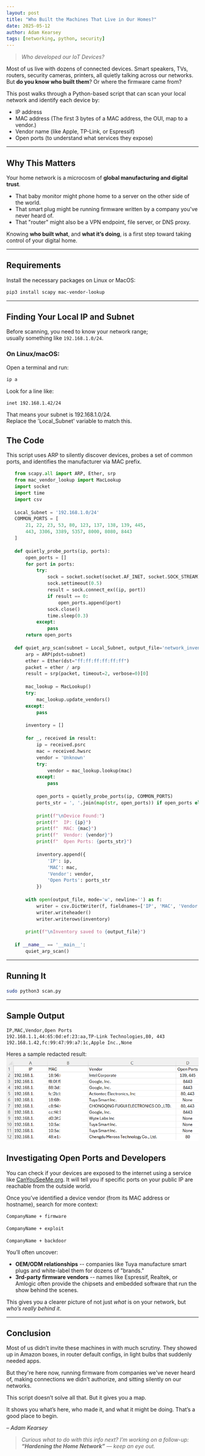 ```yaml
---
layout: post
title: "Who Built the Machines That Live in Our Homes?"
date: 2025-05-12
author: Adam Kearsey
tags: [networking, python, security]
---
```


> *Who developed our IoT Devices?*

Most of us live with dozens of connected devices. Smart speakers, TVs, routers, security cameras, printers, all quietly talking across our networks. But **do you know who built them**? Or where the firmware came from?

This post walks through a Python-based script that can scan your local network and identify each device by:
- IP address
- MAC address (The first 3 bytes of a MAC address, the OUI, map to a vendor.)
- Vendor name (like Apple, TP-Link, or Espressif)
- Open ports (to understand what services they expose)

---
##  Why This Matters

Your home network is a microcosm of **global manufacturing and digital trust**.

- That baby monitor might phone home to a server on the other side of the world.
- That smart plug might be running firmware written by a company you've never heard of.
- That "router" might also be a VPN endpoint, file server, or DNS proxy.

Knowing **who built what**, and **what it’s doing**, is a first step toward taking control of your digital home.


---

## Requirements

Install the necessary packages on Linux or MacOS:

```bash
pip3 install scapy mac-vendor-lookup
```
---

## Finding Your Local IP and Subnet

Before scanning, you need to know your network range;  
usually something like `192.168.1.0/24`.

### On Linux/macOS:
Open a terminal and run:

 ```bash 
 ip a
 ```


Look for a line like:

```bash
inet 192.168.1.42/24
```
That means your subnet is 192.168.1.0/24.   
Replace the 'Local_Subnet' variable to match this.


## The Code
This script uses ARP to silently discover devices, probes a set of common ports, and identifies the manufacturer via MAC prefix.

 ```python
    from scapy.all import ARP, Ether, srp
    from mac_vendor_lookup import MacLookup
    import socket
    import time
    import csv

    Local_Subnet = '192.168.1.0/24'
    COMMON_PORTS = [
        21, 22, 23, 53, 80, 123, 137, 138, 139, 445,
        443, 3306, 3389, 5357, 8000, 8080, 8443
    ]
    
    def quietly_probe_ports(ip, ports):
        open_ports = []
        for port in ports:
            try:
                sock = socket.socket(socket.AF_INET, socket.SOCK_STREAM)
                sock.settimeout(0.5)
                result = sock.connect_ex((ip, port))
                if result == 0:
                    open_ports.append(port)
                sock.close()
                time.sleep(0.3)
            except:
                pass
        return open_ports

    def quiet_arp_scan(subnet = Local_Subnet, output_file='network_inventory.csv'):
        arp = ARP(pdst=subnet)
        ether = Ether(dst="ff:ff:ff:ff:ff:ff")
        packet = ether / arp
        result = srp(packet, timeout=2, verbose=0)[0]

        mac_lookup = MacLookup()
        try:
            mac_lookup.update_vendors()
        except:
            pass

        inventory = []

        for _, received in result:
            ip = received.psrc
            mac = received.hwsrc
            vendor = 'Unknown'
            try:
                vendor = mac_lookup.lookup(mac)
            except:
                pass

            open_ports = quietly_probe_ports(ip, COMMON_PORTS)
            ports_str = ', '.join(map(str, open_ports)) if open_ports else 'None'

            print(f"\nDevice Found:")
            print(f"  IP: {ip}")
            print(f"  MAC: {mac}")
            print(f"  Vendor: {vendor}")
            print(f"  Open Ports: {ports_str}")

            inventory.append({
                'IP': ip,
                'MAC': mac,
                'Vendor': vendor,
                'Open Ports': ports_str
            })

        with open(output_file, mode='w', newline='') as f:
            writer = csv.DictWriter(f, fieldnames=['IP', 'MAC', 'Vendor', 'Open Ports'])
            writer.writeheader()
            writer.writerows(inventory)

        print(f"\nInventory saved to {output_file}")

    if __name__ == '__main__':
        quiet_arp_scan()

```
---

## Running It

```bash
sudo python3 scan.py
```

---

## Sample Output

```csv
IP,MAC,Vendor,Open Ports
192.168.1.1,44:65:0d:ef:23:aa,TP-Link Technologies,80, 443
192.168.1.42,fc:99:47:99:a7:1c,Apple Inc.,None
```
Heres a sample redacted result:
![Network Inventory Screenshot](/assets/img/Network_Inventory.png)

## Investigating Open Ports and Developers


You can check if your devices are exposed to the internet using a service like [CanYouSeeMe.org](https://canyouseeme.org). It will tell you if specific ports on your public IP are reachable from the outside world.

Once you’ve identified a device vendor (from its MAC address or hostname), search for more context:
    
    CompanyName + firmware

    CompanyName + exploit

    CompanyName + backdoor
    

You’ll often uncover:

- **OEM/ODM relationships** -- companies like Tuya manufacture smart plugs and white-label them for dozens of "brands."
- **3rd-party firmware vendors** -- names like Espressif, Realtek, or Amlogic often provide the chipsets and embedded software that run the show behind the scenes.

This gives you a clearer picture of not just *what* is on your network, but *who’s really behind it*.

---
## Conclusion

Most of us didn’t invite these machines in with much scrutiny. They showed up in Amazon boxes, in router default configs, in light bulbs that suddenly needed apps.

But they're here now, running firmware from companies we've never heard of, making connections we didn't authorize, and sitting silently on our networks.

This script doesn’t solve all that. But it gives you a map.

It shows you what’s here, who made it, and what it might be doing. That’s a good place to begin.

*– Adam Kearsey*

>*Curious what to do with this info next? I’m working on a follow-up:  **“Hardening the Home Network”** — keep an eye out.*


